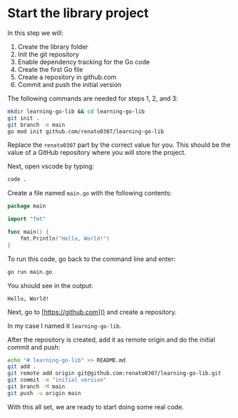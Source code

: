 # Start the library project

In this step we will:

1. Create the library folder
1. Init the git repository
1. Enable dependency tracking for the Go code
1. Create the first Go file
1. Create a repository in github.com
1. Commit and push the initial version

The following commands are needed for steps 1, 2, and 3:

```sh
mkdir learning-go-lib && cd learning-go-lib
git init .
git branch -m main
go mod init github.com/renato0307/learning-go-lib
```

Replace the `renato0307` part by the correct value for you. This should be the
value of a GitHub repository where you will store the project.

Next, open vscode by typing:

```sh
code .
```

Create a file named `main.go` with the following contents:

```go
package main

import "fmt"

func main() {
	fmt.Println("Hello, World!")
}
```

To run this code, go back to the command line and enter:

```sh
go run main.go
```

You should see in the output:

```
Hello, World!
```

Next, go to [https://github.com]() and create a repository.

In my case I named it `learning-go-lib`.

After the repository is created, add it as remote origin and do the initial commit and push:

```sh
echo "# learning-go-lib" >> README.md
git add .
git remote add origin git@github.com:renato0307/learning-go-lib.git
git commit -m "initial version"
git branch -M main
git push -u origin main
````

With this all set, we are ready to start doing some real code.
